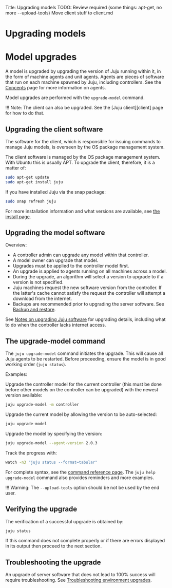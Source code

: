 Title: Upgrading models
TODO:  Review required (some things: apt-get, no more --upload-tools)
       Move client stuff to client.md

# Upgrading models
# Model upgrades

A model is upgraded by upgrading the version of Juju running within it, in the
form of machine agents and unit agents. Agents are pieces of software that run
on each machine spawned by Juju, including controllers. See the
[Concepts][concepts-agent] page for more information on agents.

Model upgrades are performed with the `upgrade-model` command.

!!! Note:
    The client can also be upgraded. See the [Juju client][client] page for how
    to do that.
    
## Upgrading the client software

The software for the client, which is responsible for issuing commands to
manage Juju models, is overseen by the OS package management system.

The client software is managed by the OS package management system. With Ubuntu
this is usually APT. To upgrade the client, therefore, it is a matter of:

```bash
sudo apt-get update
sudo apt-get install juju
```

If you have installed Juju via the snap package:

```bash
sudo snap refresh juju
```

For more installation information and what versions are available, see
[the install page](reference-install.html).
 

## Upgrading the model software



Overview:

- A controller admin can upgrade any model within that controller.
- A model owner can upgrade that model.
- Upgrades must be applied to the controller model first.
- An upgrade is applied to agents running on all machines across a model.
- During the upgrade, an algorithm will select a version to upgrade to if a
  version is not specified.
- Juju machines request the new software version from the controller. If the
  latter's cache cannot satisfy the request the controller will attempt a
  download from the internet.
- Backups are recommended prior to upgrading the server software. See
  [Backup and restore](./controllers-backup.html).

See [Notes on upgrading Juju software](./models-upgrade-notes.html)
for upgrading details, including what to do when the controller lacks internet
access.

## The upgrade-model command

The `juju upgrade-model` command initiates the upgrade. This will cause all Juju
agents to be restarted. Before proceeding, ensure the model is in good working
order (`juju status`).

Examples:

Upgrade the controller model for the current controller (this must be done before 
other models on the controller can be upgraded) with the newest version available:

```bash
juju upgrade-model -m controller
```

Upgrade the current model by allowing the version to be auto-selected:

```bash
juju upgrade-model
```

Upgrade the model by specifying the version:

```bash
juju upgrade-model --agent-version 2.0.3
```

Track the progress with:

```bash
watch -n3 "juju status --format=tabular"
```

For complete syntax, see the
[command reference page](./commands.html#upgrade-model). The `juju help
upgrade-model` command also provides reminders and more examples.

!!! Warning: 
    The `--upload-tools` option should be not be used by the end user.


## Verifying the upgrade

The verification of a successful upgrade is obtained by:

```bash
juju status
```

If this command does not complete properly or if there are errors displayed in
its output then proceed to the next section.


## Troubleshooting the upgrade

An upgrade of server software that does not lead to 100% success will require
troubleshooting. See
[Troubleshooting environment upgrades](./troubleshooting-upgrade.html).


<!-- LINKS -->

[concepts-agent]: juju-concepts.html#agent
